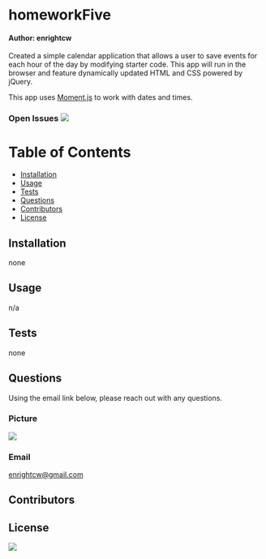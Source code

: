 
# homeworkFive
#### Author: enrightcw

Created a simple calendar application that allows a user to save events for each hour of the day by modifying starter code. This app will run in the browser and feature dynamically updated HTML and CSS powered by jQuery.

This app uses [Moment.js](https://momentjs.com/) to work with dates and times.

### Open Issues <img src= "https://img.shields.io/github/issues/enrightcw/homeworkFive">

# Table of Contents
* [Installation](#installation)
* [Usage](#usage)
* [Tests](#tests)
* [Questions](#questions)
* [Contributors](#contributors)
* [License](#license)

## Installation

none

## Usage

n/a

## Tests

none

## Questions

Using the email link below, please reach out with any questions.

### Picture
<img src="https://avatars2.githubusercontent.com/u/58670012?v=4">

### Email 
enrightcw@gmail.com

## Contributors



## License

<img src="https://img.shields.io/github/license/enrightcw/homeworkFive">
